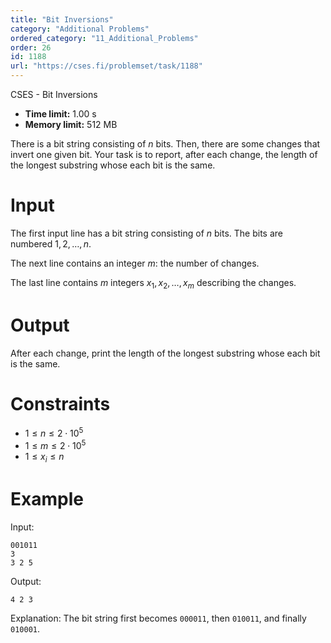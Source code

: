 ```yaml
---
title: "Bit Inversions"
category: "Additional Problems"
ordered_category: "11_Additional_Problems"
order: 26
id: 1188
url: "https://cses.fi/problemset/task/1188"
---
```


CSES - Bit Inversions

  * **Time limit:** 1.00 s
  * **Memory limit:** 512 MB

There is a bit string consisting of $n$ bits. Then, there are some changes
that invert one given bit. Your task is to report, after each change, the
length of the longest substring whose each bit is the same.

# Input

The first input line has a bit string consisting of $n$ bits. The bits are
numbered $1,2,\ldots,n$.

The next line contains an integer $m$: the number of changes.

The last line contains $m$ integers $x_1,x_2,\ldots,x_m$ describing the
changes.

# Output

After each change, print the length of the longest substring whose each bit is
the same.

# Constraints

  * $1 \le n \le 2 \cdot 10^5$
  * $1 \le m \le 2 \cdot 10^5$
  * $1 \le x_i \le n$

# Example

Input:

    
    
    001011
    3
    3 2 5
    

Output:

    
    
    4 2 3
    

Explanation: The bit string first becomes `000011`, then `010011`, and finally
`010001`.

